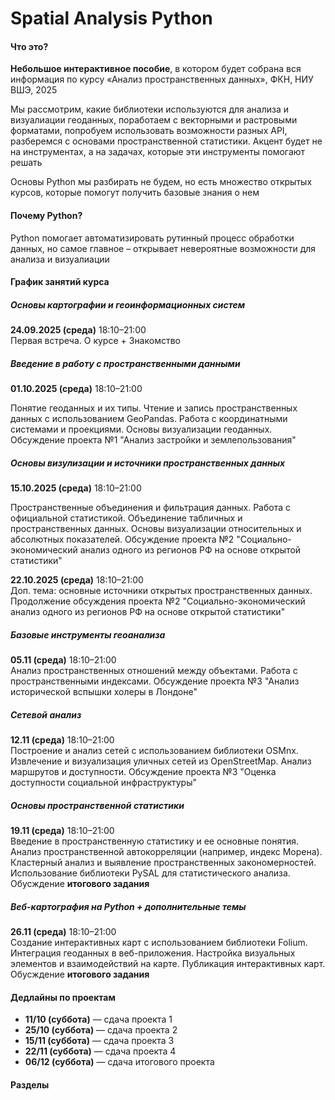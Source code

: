 # Spatial Analysis Python

#### Что это?

<strong>Небольшое интерактивное пособие</strong>, в котором будет собрана вся информация по курсу «Анализ пространственных данных», ФКН, НИУ ВШЭ, 2025

Мы рассмотрим, какие библиотеки используются для анализа и визуалиации геоданных, поработаем с векторными и растровыми форматами, попробуем использовать возможности разных API, разберемся с основами пространственной статистики. Акцент будет не на инструментах, а на задачах, которые эти инструменты помогают решать

Основы Python мы разбирать не будем, но есть множество открытых курсов, которые помогут получить базовые знания о нем

#### Почему Python?

Python помогает автоматизировать рутинный процесс обработки данных, но самое главное – открывает невероятные возможности для анализа и визуалиации

#### График занятий курса

##### Основы картографии и геоинформационных систем

**24.09.2025 (среда)** 18:10–21:00  
Первая встреча. О курсе + Знакомство

##### Введение в работу с пространственными данными

**01.10.2025 (среда)** 18:10–21:00

Понятие геоданных и их типы. Чтение и запись пространственных данных с использованием GeoPandas. Работа с координатными системами и проекциями. Основы визуализации геоданных. Обсуждение проекта №1 "Анализ застройки и землепользования"

##### Основы визулизации и источники пространственных данных

**15.10.2025 (среда)** 18:10–21:00

Пространственные объединения и фильтрация данных. Работа с официальной статистикой. Объединение табличных и пространственных данных. Основы визуализации относительных и абсолютных показателей. Обсуждение проекта №2 "Социально-экономический анализ одного из регионов РФ на основе открытой статистики"

**22.10.2025 (среда)** 18:10–21:00  
Доп. тема: основные источники открытых пространственных данных. Продолжение обсуждения проекта №2 "Социально-экономический анализ одного из регионов РФ на основе открытой статистики"

##### Базовые инструменты геоанализа

**05.11 (среда)** 18:10–21:00  
Анализ пространственных отношений между объектами. Работа с пространственными индексами. Обсуждение проекта №3 "Анализ исторической вспышки холеры в Лондоне"

##### Сетевой анализ

**12.11 (среда)** 18:10–21:00  
Построение и анализ сетей с использованием библиотеки OSMnx. Извлечение и визуализация уличных сетей из OpenStreetMap. Анализ маршрутов и доступности. Обсуждение проекта №3 "Оценка доступности социальной инфраструктуры"

##### Основы пространственной статистики

**19.11 (среда)** 18:10–21:00  
Введение в пространственную статистику и ее основные понятия. Анализ пространственной автокорреляции (например, индекс Морена). Кластерный анализ и выявление пространственных закономерностей. Использование библиотеки PySAL для статистического анализа. Обусждение **итогового задания**

##### Веб-картография на Python + дополнительные темы

**26.11 (среда)** 18:10–21:00  
Создание интерактивных карт с использованием библиотеки Folium. Интеграция геоданных в веб-приложения. Настройка визуальных элементов и взаимодействий на карте. Публикация интерактивных карт. Обусждение **итогового задания**

#### Дедлайны по проектам

- **11/10 (суббота)** — сдача проекта 1
- **25/10 (суббота)** — сдача проекта 2
- **15/11 (суббота)** — сдача проекта 3
- **22/11 (суббота)** — сдача проекта 4
- **06/12 (суббота)** — сдача итогового проекта

#### Разделы

```{tableofcontents}

```
